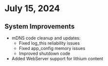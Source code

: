 # July 15, 2024

## System Improvements

- mDNS code cleanup and updates:
  - Fixed log_this reliability issues
  - Fixed app_config memory issues
  - Improved shutdown code
- Added WebServer support for lithium content
